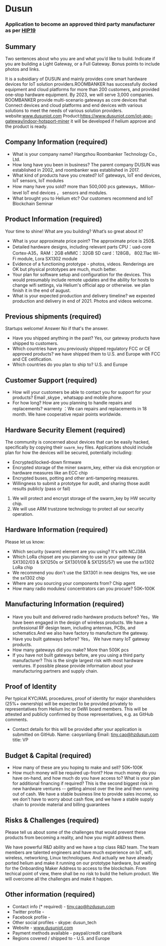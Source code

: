# Dusun
### Application to become an approved third party manufacturer as per [HIP19](https://github.com/helium/HIP/blob/master/0019-third-party-manufacturers.md)

## Summary
Two sentences about who you are and what you’d like to build. Indicate if you are building a Light Gateway, or a Full Gateway. Bonus points to include photos and links. 

It is a subsidiary of DUSUN and mainly provides core smart hardware devices for IoT solution providers.ROOMBANKER has successfully docked equipment and cloud platforms for more than 200 customers, and provided one-stop hardware equipment. By 2023, we will serve 3,000 companies. ROOMBANKER provide multi-scenario gateways as core devices that Connect devices and cloud platforms and end devices  with various solutions to meet the needs of various solution providers. 
website:www.dusuniot.com 
Product:https://www.dusuniot.com/iot-app-gateway/indoor-hotsport-miner   it will be developed if helium approve and the product is ready. 

## Company Information (required)
* What is your company name?     Hangzhou Roombanker Technology Co., Ltd.
* How long have you been in business?  The parent company DUSUN was established in 2002, and roombanker was established in 2017. 
* What kind of products have you created? IoT gateways, IoT end devices, IoT sensors, IoT modules 
* How many have you sold?   more than 500,000 pcs gateways，Million-level IoT end devices ， sensors and modules.
* What brought you to Helium etc? Our customers recommend and IoT Blockchain Seminar
 
## Product Information (required)

Your time to shine! What are you building? What’s so great about it? 
* What is your approximate price point?    The approximate price is 250$.
* Detailed hardware designs, including relevant parts   CPU：uad-core Cortex-A35，RAM：2GB  eMMC：32GB SD card：128GB， 802.11ac Wi-Fi module, Lora SX1302 module 
* Evidence of a functioning prototype - photos, videos. Renderings are OK but physical prototypes are much, much better.
* Your plan for software setup and configuration for the devices. This would presumably include remote updates and the ability for hosts to change wifi settings, via Helium's official app or otherwise.   we plan finish it  in the end of august.
* What is your expected production and delivery timeline?   we expexted production and delivery in end of 2021. 
Photos and videos welcome. 

## Previous shipments (required)

Startups welcome! Answer No if that's the answer.
* Have you shipped anything in the past?    Yes, our gateway products have shipped to customers. 
* Which countries have you previously shipped regulatory FCC or CE approved products?  we have shipped them to U.S. and Europe with FCC and CE cetification.
* Which countries do you plan to ship to?  U.S. and Europe

## Customer Support (required)

* How will your customers be able to contact you for support for your products?  Email ,skype , whatsapp and mobile phone.  
* For how long? How are you planning to handle repairs and replacements? warrenty ：We can repairs and replacements in 18 month. We have cooperative repair points worldwide.

## Hardware Security Element (required)

The community is concerned about devices that can be easily hacked, specifically by copying their `swarm_key` files. Applications should include plan for how the devices will be secured, potentially including:

* Encrypted/locked-down firmware
* Encrypted storage of the miner swarm_key, either via disk encryption or hardware measures like an ECC chip
* Encrypted buses, potting and other anti-tampering measures.
* Willingness to submit a prototype for audit, and sharing those audit results publicly (pass or fail)

1. We will protect and encrypt storage of the swarm_key by HW security chip.
2. We will use ARM trustzone technology to protect all our security operation. 

## Hardware Information (required)

Please let us know:
* Which security (swarm) element are you using?  It's with NCJ38A
* Which LoRa chipset are you planning to use in your gateway (ie SX1302/03 & SX1250s or SX1301/08 & SX1255/57)   we use the sx1302 LoRa chip 
* We recommend you don't use the SX1301 in new designs     Yes, we use the sx1302 chip 
* Where are you sourcing your components from?             Chip agent
* How many radio modules/ concentrators can you procure?   50K~100K

## Manufacturing Information (required)

* Have you built and delivered radio hardware products before?  Yes，We have been engaged in the design of wireless products. We have a professional RF design team, including antennas, PCBs, and schematics.And we also have factory to manufacture the gateway.  
* Have you built gateways before?      Yes， We have many IoT gateway products.
* How many gateways did you make?      More than 500K pcs
* If you have not built gateways before, are you using a third party manufacturer?
This is the single largest risk with most hardware ventures. If possible please provide information about your manufacturing partners and supply chain.

## Proof of Identity

Per typical KYC/AML procedures, proof of identity for major shareholders (25%+ ownership) will be expected to be provided privately to representatives from Helium Inc or DeWi board members. This will be attested and publicly confirmed by those representatives, e.g. as GitHub comments. 
* Contact details for this will be provided after your application is submitted on GitHub.  Name: caoyanliang  Email: tiny.cao@hzdusun.com   title: VP 

## Budget & Capital (required)

* How many of these are you hoping to make and sell?    50K~100K
* How much money will be required up-front? How much money do you have on-hand, and how much do you have access to? What is your plan for additional financing if required? This is the second biggest risk in new hardware ventures -- getting almost over the line and then running out of cash.         We have a stable business line to provide sales income, so we don’t have to worry about cash flow, and we have a stable supply chain to provide material and billing guarantees

## Risks & Challenges (required)

Please tell us about some of the challenges that would prevent these products from becoming a reality, and how you might address them.

We have powerful R&D ability and we have a top class R&D team. The team members are talented engineers and have much experience on IoT, wifi, wireless, networking, Linux technologues.
And actually we have already ported helium and make it running on our prototype hardware, but waiting for the Onboarding Maker Address to access to the blockchain. 
From techical point of view, there shall be no risk to build the helium product. We will overcome all the challenges and make it happen.

## Other information (required)
 
* Contact info (* required) - tiny.cao@hzdusun.com
* Twitter profile - 
* Facebook profile - 
* Other social profiles - skype: dusun_tech
* Website - www.dusuniot.com
* Payment methods available - paypal/credit card/bank 
* Regions covered / shipped to - U.S. and Europe
